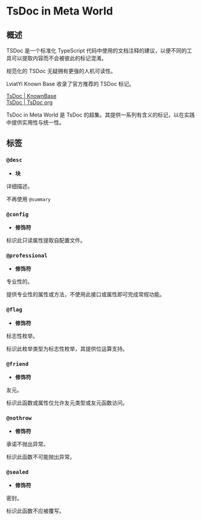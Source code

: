 # TsDoc in Meta World

## 概述

TSDoc 是一个标准化 TypeScript 代码中使用的文档注释的建议，以便不同的工具可以提取内容而不会被彼此的标记混淆。

规范化的 TSDoc 无疑拥有更强的人机可读性。

LviatYi Known Base 收录了官方推荐的 TSDoc 标记。

[TsDoc | KnownBase][tsDoc-known-base]  
[TsDoc | TsDoc org][tsDoc-official]

TsDoc in Meta World 是 TsDoc 的超集。其提供一系列有含义的标记，以在实践中提供实用性与统一性。

## 标签

### `@desc`

- **块**

详细描述。

不再使用 `@summary`

### `@config`

- **修饰符**

标识此只读属性提取自配置文件。

### `@professional`

- **修饰符**

专业性的。

提供专业性的属性或方法，不使用此接口或属性即可完成常规功能。

### `@flag`

- **修饰符**

标志性枚举。

标识此枚举类型为标志性枚举，其提供位运算支持。

### `@friend`

- **修饰符**

友元。

标识此函数或属性仅允许友元类型或友元函数访问。

### `@nothrow`

- **修饰符**

承诺不抛出异常。

标识此函数不可能抛出异常。

### `@sealed`

- **修饰符**

密封。

标识此函数不应被覆写。

[tsDoc-known-base]:https://github.com/LviatYi/KnownBase/blob/3c2b71fcee2dafc9c4658bf45c0f66692a2d4259/TypeScript/index/tsDoc.md#L1

[tsDoc-official]:https://tsdoc.org/